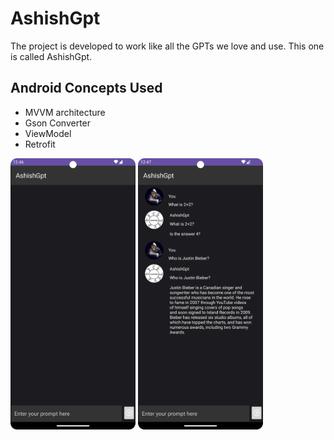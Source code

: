 
# AshishGpt

The project is developed to work like all the GPTs we love and use. This one is called AshishGpt.

## Android Concepts Used

- MVVM architecture
- Gson Converter
- ViewModel
- Retrofit

<div>
<img src="DemoImages/empty.png" width="200" >
<img src="DemoImages/prompt.png" width="200">
</div>




